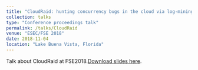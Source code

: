 ```yaml
---
title: "CloudRaid: hunting concurrency bugs in the cloud via log-mining"
collection: talks
type: "Conference proceedings talk"
permalink: /talks/CloudRaid
venue: "ESEC/FSE 2018"
date: 2018-11-04
location: "Lake Buena Vista, Florida"
---
```


Talk about CloudRaid at FSE2018.[Download slides here](https://raw.githubusercontent.com/lujiefsi/lujiefsi.github.io/master/files/talks/CloudRaid.pdf).
